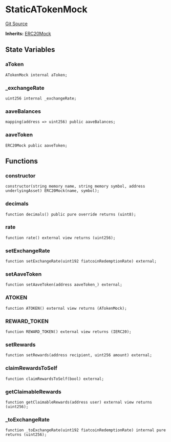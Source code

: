 # StaticATokenMock
[Git Source](https://github.com/larrythecucumber321/protocol/blob/aabf2c9d4120808940fb3be9193cb66ea71ac351/contracts/plugins/mocks/ATokenMock.sol)

**Inherits:**
[ERC20Mock](/tools/docgen/src/contracts/plugins/mocks/ERC20Mock.sol/contract.ERC20Mock.md)


## State Variables
### aToken

```solidity
ATokenMock internal aToken;
```


### _exchangeRate

```solidity
uint256 internal _exchangeRate;
```


### aaveBalances

```solidity
mapping(address => uint256) public aaveBalances;
```


### aaveToken

```solidity
ERC20Mock public aaveToken;
```


## Functions
### constructor


```solidity
constructor(string memory name, string memory symbol, address underlyingAsset) ERC20Mock(name, symbol);
```

### decimals


```solidity
function decimals() public pure override returns (uint8);
```

### rate


```solidity
function rate() external view returns (uint256);
```

### setExchangeRate


```solidity
function setExchangeRate(uint192 fiatcoinRedemptionRate) external;
```

### setAaveToken


```solidity
function setAaveToken(address aaveToken_) external;
```

### ATOKEN


```solidity
function ATOKEN() external view returns (ATokenMock);
```

### REWARD_TOKEN


```solidity
function REWARD_TOKEN() external view returns (IERC20);
```

### setRewards


```solidity
function setRewards(address recipient, uint256 amount) external;
```

### claimRewardsToSelf


```solidity
function claimRewardsToSelf(bool) external;
```

### getClaimableRewards


```solidity
function getClaimableRewards(address user) external view returns (uint256);
```

### _toExchangeRate


```solidity
function _toExchangeRate(uint192 fiatcoinRedemptionRate) internal pure returns (uint256);
```

